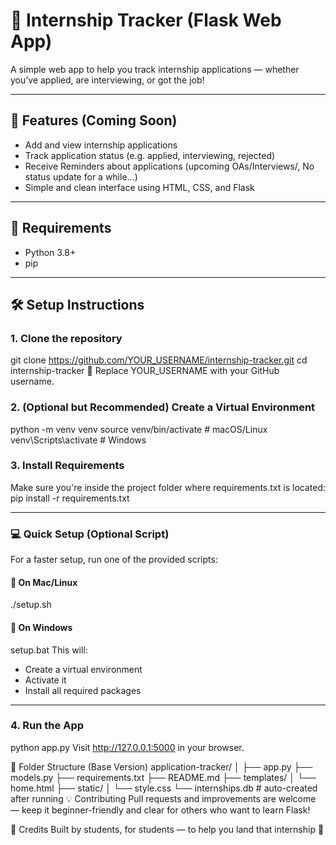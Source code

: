 # 🎯 Internship Tracker (Flask Web App)

A simple web app to help you track internship applications — whether you’ve applied, are interviewing, or got the job!

---

## 🚀 Features (Coming Soon)
- Add and view internship applications
- Track application status (e.g. applied, interviewing, rejected)
- Receive Reminders about applications (upcoming OAs/Interviews/, No status update for a while...)
- Simple and clean interface using HTML, CSS, and Flask

---

## 🧰 Requirements
- Python 3.8+
- pip

---

## 🛠️ Setup Instructions

### 1. Clone the repository
git clone https://github.com/YOUR_USERNAME/internship-tracker.git
cd internship-tracker
🔁 Replace YOUR_USERNAME with your GitHub username.

### 2. (Optional but Recommended) Create a Virtual Environment
python -m venv venv
source venv/bin/activate     # macOS/Linux
venv\Scripts\activate        # Windows

### 3. Install Requirements
Make sure you're inside the project folder where requirements.txt is located:
pip install -r requirements.txt

---

### 💻 Quick Setup (Optional Script)

For a faster setup, run one of the provided scripts:

#### 🔹 On Mac/Linux

./setup.sh

#### 🔹 On Windows

setup.bat
This will:

- Create a virtual environment
- Activate it
- Install all required packages

---

### 4. Run the App

python app.py
Visit http://127.0.0.1:5000 in your browser.

📁 Folder Structure (Base Version)
application-tracker/
│
├── app.py
├── models.py
├── requirements.txt
├── README.md
├── templates/
│   └── home.html
├── static/
│   └── style.css
└── internships.db  # auto-created after running
💡 Contributing
Pull requests and improvements are welcome — keep it beginner-friendly and clear for others who want to learn Flask!

🧠 Credits
Built by students, for students — to help you land that internship 🚀
